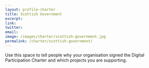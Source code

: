 ```yaml
---
layout: profile-charter
title: Scottish Government
excerpt: 
link: 
twitter: 
email: 
image: /images/charter/scottish-government.jpg
permalink: /charter/scottish-government/
---
```


Use this space to tell people why your organisation signed the Digital Participation Charter and which projects you are supporting.